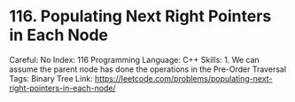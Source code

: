 # 116. Populating Next Right Pointers in Each Node

Careful: No
Index: 116
Programming Language: C++
Skills: 1. We can assume the parent node has done the operations in the Pre-Order Traversal 
Tags: Binary Tree
Link: https://leetcode.com/problems/populating-next-right-pointers-in-each-node/